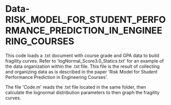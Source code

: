 # Data-RISK_MODEL_FOR_STUDENT_PERFORMANCE_PREDICTION_IN_ENGINEERING_COURSES
This code loads a .txt document with course grade and GPA data to build fragility curves. Refer to 'logNormal_Score3.0_Statics.txt' for an example of the data organization within the .txt file. This file is the result of collecting and organizing data as is described in the paper 'Risk Model for Student Performance Prediction in Engineering Courses'.

The file 'Code.m' reads the .txt file located in the same folder, then calculate the lognormal distribution parameters to then graph the fragility curves.